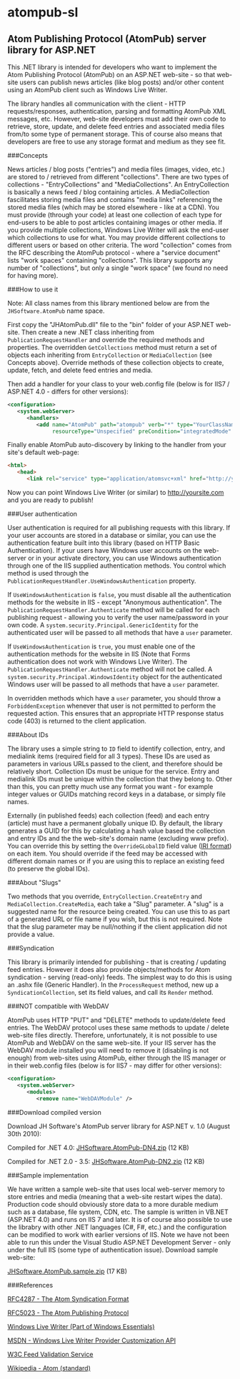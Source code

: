 # atompub-sl
## Atom Publishing Protocol (AtomPub) server library for ASP.NET

This .NET library is intended for developers who want to implement the Atom Publishing Protocol (AtomPub) on an ASP.NET web-site - so that web-site users can publish news articles (like blog posts) and/or other content using an AtomPub client such as Windows Live Writer.

The library handles all communication with the client - HTTP requests/responses, authentication, parsing and formatting AtomPub XML messages, etc. However, web-site developers must add their own code to retrieve, store, update, and delete feed entries and associated media files from/to some type of permanent storage. This of course also means that developers are free to use any storage format and medium as they see fit.

###Concepts

News articles / blog posts ("entries") and media files (images, video, etc.) are stored to / retrieved from different "collections".
There are two types of collections - "EntryCollections" and "MediaCollections".
An EntryCollection is basically a news feed / blog containing articles.
A MediaCollection fascilitates storing media files and contains "media links" referencing the stored media files (which may be stored elsewhere - like at a CDN).
You must provide (through your code) at least one collection of each type for end-users to be able to post articles containing images or other media.
If you provide multiple collections, Windows Live Writer will ask the end-user which collections to use for what.
You may provide different collections to different users or based on other criteria.
The word "collection" comes from the RFC describing the AtomPub protocol - where a "service document" lists "work spaces" containing "collections". This library supports any number of "collections", but only a single "work space" (we found no need for having more).

###How to use it

Note: All class names from this library mentioned below are from the `JHSoftware.AtomPub` name space.

First copy the "JHAtomPub.dll" file to the "bin" folder of your ASP.NET web-site.
Then create a new .NET class inheriting from `PublicationRequestHandler` and override the required methods and properties.
The overridden `GetCollections` method must return a set of objects each inheriting from `EntryCollection` or `MediaCollection` (see Concepts above). Override methods of these collection objects to create, update, fetch, and delete feed entries and media.

Then add a handler for your class to your web.config file (below is for IIS7 / ASP.NET 4.0 - differs for other versions):

```XML
<configuration>
   <system.webServer> 
      <handlers> 
         <add name="AtomPub" path="atompub" verb="*" type="YourClassName" 
              resourceType="Unspecified" preCondition="integratedMode" />
```

Finally enable AtomPub auto-discovery by linking to the handler from your site's default web-page:

```HTML
<html>
   <head>
      <link rel="service" type="application/atomsvc+xml" href="http://yoursite.com/atompub" />
```

Now you can point Windows Live Writer (or similar) to http://yoursite.com and you are ready to publish!

###User authentication

User authentication is required for all publishing requests with this library.
If your user accounts are stored in a database or similar, you can use the authentication feature built into this library (based on HTTP Basic Authentication).
If your users have Windows user accounts on the web-server or in your activate directory, you can use Windows authentication through one of the IIS supplied authentication methods.
You control which method is used through the `PublicationRequestHandler.UseWindowsAuthentication` property.

If `UseWindowsAuthentication` is `false`, you must disable all the authentication methods for the website in IIS - except "Anonymous authentication".
The `PublicationRequestHandler.Authenticate` method will be called for each publishing request - allowing you to verify the user name/password in your own code.
A `system.security.Principal.GenericIdentity` for the authenticated user will be passed to all methods that have a `user` parameter.

If `UseWindowsAuthentication` is `true`, you must enable one of the authentication methods for the website in IIS (Note that Forms authentication does not work with Windows Live Writer).
The `PublicationRequestHandler.Authenticate` method will not be called.
A `system.security.Principal.WindowsIdentity` object for the authenticated Windows user will be passed to all methods that have a `user` parameter.

In overridden methods which have a `user` parameter, you should throw a `ForbiddenException` whenever that user is not permitted to perform the requested action. This ensures that an appropriate HTTP response status code (403) is returned to the client application.

###About IDs

The library uses a simple string to `ID` field to identify collection, entry, and medialink items (required field for all 3 types). These IDs are used as parameters in various URLs passed to the client, and therefore should be relatively short.
Collection IDs must be unique for the service. Entry and medialink IDs must be unique within the collection that they belong to.
Other than this, you can pretty much use any format you want - for example integer values or GUIDs matching record keys in a database, or simply file names.

Externally (in published feeds) each collection (feed) and each entry (article) must have a permanent globally unique ID.
By default, the library generates a GUID for this by calculating a hash value based the collection and entry IDs and the the web-site's domain name (excluding www prefix).
You can override this by setting the `OverrideGLobalID` field value ([IRI format](http://www.ietf.org/rfc/rfc3987.txt)) on each item. You should override if the feed may be accessed with different domain names or if you are using this to replace an existing feed (to preserve the global IDs).

###About "Slugs"

Two methods that you override, `EntryCollection.CreateEntry` and `MediaCollection.CreateMedia`, each take a "Slug" parameter. A "slug" is a suggested name for the resource being created. You can use this to as part of a generated URL or file name if you wish, but this is not required.
Note that the slug parameter may be null/nothing if the client application did not provide a value.

###Syndication

This library is primarily intended for publishing - that is creating / updating feed entries.
However it does also provide objects/methods for Atom syndication - serving (read-only) feeds.
The simplest way to do this is using an .ashx file (Generic Handler). In the `ProcessRequest` method, new up a `SyndicationCollection`, set its field values, and call its `Render` method.

###NOT compatible with WebDAV

AtomPub uses HTTP "PUT" and "DELETE" methods to update/delete feed entries.
The WebDAV protocol uses these same methods to update / delete web-site files directly.
Therefore, unfortunately, it is not possible to use AtomPub and WebDAV on the same web-site.
If your IIS server has the WebDAV module installed you will need to remove it (disabling is not enough) from web-sites using AtomPub, either through the IIS manager or in their web.config files (below is for IIS7 - may differ for other versions):

```XML
<configuration>
   <system.webServer>
      <modules>
         <remove name="WebDAVModule" />
```

###Download compiled version

Download JH Software's AtomPub server library for ASP.NET v. 1.0 (August 30th 2010):

Compiled for .NET 4.0:  [JHSoftware.AtomPub-DN4.zip](https://github.com/jhsoftware/atompub-sl/releases/download/1.0/JHSoftware.AtomPub-DN4.zip) (12 KB)

Compiled for .NET 2.0 - 3.5:  [JHSoftware.AtomPub-DN2.zip](https://github.com/jhsoftware/atompub-sl/releases/download/1.0/JHSoftware.AtomPub-DN2.zip) (12 KB)

###Sample implementation

We have written a sample web-site that uses local web-server memory to store entries and media (meaning that a web-site restart wipes the data).
Production code should obviously store data to a more durable medium such as a database, file system, CDN, etc.
The sample is written in VB.NET (ASP.NET 4.0) and runs on IIS 7 and later. It is of course also possible to use the librabry with other .NET languages (C#, F#, etc.) and the configuration can be modified to work with earlier versions of IIS.
Note we have not been able to run this under the Visual Studio ASP.NET Development Server - only under the full IIS (some type of authentication issue).
Download sample web-site:

 [JHSoftware.AtomPub.sample.zip](https://github.com/jhsoftware/atompub-sl/releases/download/1.0/JHSoftware.AtomPub.Sample.zip) (17 KB)

###References

[RFC4287 - The Atom Syndication Format](http://www.ietf.org/rfc/rfc4287.txt)

[RFC5023 - The Atom Publishing Protocol](http://www.ietf.org/rfc/rfc5023.txt)

[Windows Live Writer (Part of Windows Essentials)](http://windows.microsoft.com/en-us/windows-live/essentials-other)

[MSDN - Windows Live Writer Provider Customization API](http://msdn.microsoft.com/en-us/library/bb463266.aspx)

[W3C Feed Validation Service](http://validator.w3.org/feed/)

[Wikipedia - Atom (standard)](https://en.wikipedia.org/wiki/Atom_(standard))
